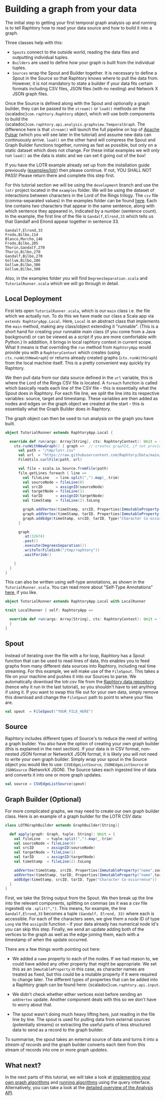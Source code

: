 # Building a graph from your data

The initial step to getting your first temporal graph analysis up and running is to tell Raphtory how to read your data source and how to build it into a graph. 

Three classes help with this:

- `Spouts` connect to the outside world, reading the data files and outputting individual tuples.
- `Builders` are used to define how your graph is built from the individual tuples.
- `Sources` wrap the Spout and Builder together. It is necessary to define a Spout in the Source so that Raphtory knows where to pull the data from. However, it is not mandatory to state a builder if your data fits certain formats including CSV files, JSON files (with no nesting) and Network X JSON graph files.

Once the Source is defined along with the Spout and optionally a graph builder, they can be passed to the `stream()` or `load()` methods on 
the {scaladoc}`com.raphtory.Raphtory` object, which will use both components to build the 
{scaladoc}`com.raphtory.api.analysis.graphview.TemporalGraph`. The difference here is that `stream()` will 
launch the full pipeline on top of [Apache Pulsar](https://pulsar.apache.org) (which you will see later in the tutorial) 
and assume new data can continuously arrive. `load()` on the other hand will compress the Spout and Graph Builder functions together, running as fast as possible, but only on a static dataset which does not change. For these initial examples we will only run `load()` as the data is static and we can set it going out of the box!

If you have the LOTR example already set up from the installation guide previously (<a href="https://github.com/Raphtory/Raphtory/tree/development/examples/lotr" target="_blank">examples/lotr</a>) then please continue. If not, YOU SHALL NOT PASS! Please return there and complete this step first.  

For this tutorial section we will be using the `development` branch and use the `lotr` project located in the `examples` folder. We will be using the dataset of interactions between characters in the Lord of the Rings trilogy. The `csv` file (comma-separated values) in the examples folder can be found [here](https://github.com/Raphtory/Data/blob/main/lotr.csv). Each line contains two characters that appear in the same sentence, along with which sentence they appeared in, indicated by a number (sentence count). In the example, the first line of the file is `Gandalf,Elrond,33` which tells us that Gandalf and Elrond appear together in sentence 33.  

```
Gandalf,Elrond,33
Frodo,Bilbo,114
Blanco,Marcho,146
Frodo,Bilbo,205
Thorin,Gandalf,270
Thorin,Bilbo,270
Gandalf,Bilbo,270
Gollum,Bilbo,286
Gollum,Bilbo,306
Gollum,Bilbo,308
```

Also, in the examples folder you will find `DegreesSeparation.scala` and `TutorialRunner.scala` which we will go through in detail. 

## Local Deployment
First lets open `TutorialRunner.scala`, which is our `main` class i.e. the file which we actually run. 
To do this we have made our class a Scala app via `extends RaphtoryApp.Local`. Here, `Local` is an abstract class that implements the `main` method, making any class/object extending it "runnable". (This is a short hand for creating your runnable main class (if you come from a Java background) or can be viewed as a script if you are more comfortable with Python.) In adddition, it brings in local raphtory context in current scope. What it means is that overriding the `run` method from `RaphtoryApp` would provide you with a `RaphtoryContext` which creates (using `ctx.runWithNewGraph`) or returns already created graphs (`ctx.runWithGraph`) from the local machine itself. This is a pretty convenient way quickly try Raphtory.

We then pull data from our data source defined in the `url` variable, this is where the Lord of the Rings CSV file is located. A `foreach` function is called which basically reads each line of the CSV file - this is essentially what the Spout does in Raphtory. For each file line, we split the line into its respective variables: source, target and timestamp. These variables are then added as nodes and edges on the graph object we created at the start - this is essentially what the Graph Builder does in Raphtory. 

The graph object can then be used to run analysis on the graph you have built.

````scala
object TutorialRunner extends RaphtoryApp.Local {

  override def run(args: Array[String], ctx: RaphtoryContext): Unit = {
    ctx.runWithNewGraph() { graph =>  // creates graphId, if not provided
      val path = "/tmp/lotr.csv"
      val url  = "https://raw.githubusercontent.com/Raphtory/Data/main/lotr.csv"
      FileUtils.curlFile(path, url)

      val file = scala.io.Source.fromFile(path)
      file.getLines.foreach { line =>
        val fileLine   = line.split(",").map(_.trim)
        val sourceNode = fileLine(0)
        val srcID      = assignID(sourceNode)
        val targetNode = fileLine(1)
        val tarID      = assignID(targetNode)
        val timeStamp  = fileLine(2).toLong

        graph.addVertex(timeStamp, srcID, Properties(ImmutableProperty("name", sourceNode)), Type("Character"))
        graph.addVertex(timeStamp, tarID, Properties(ImmutableProperty("name", targetNode)), Type("Character"))
        graph.addEdge(timeStamp, srcID, tarID, Type("Character Co-occurrence"))
      }

      graph
        .at(32674)
        .past()
        .execute(DegreesSeparation())
        .writeTo(FileSink("/tmp/raphtory"))
        .waitForJob()

    }
  }
}
````

This can also be written using self-type annotations, as shown in the `TutorialRunner.scala`. You can read more about "Self-Type Annotations" [here](https://docs.scala-lang.org/tour/self-types.html), if you like.

````scala
object TutorialRunner extends RaphtoryApp.Local with LocalRunner

trait LocalRunner { self: RaphtoryApp =>

  override def run(args: Array[String], ctx: RaphtoryContext): Unit = ???
  }
}
````

## Spout 

Instead of iterating over the file with a for loop, Raphtory has a Spout function that can be used to read lines of data, this enables you to feed graphs from many different data sources into Raphtory, including real time streaming. For this example, we will make use of the `FileSpout`. This takes a file on your machine and pushes it into our Sources to parse. We automatically download the lotr.csv file from the [Raphtory data repository](https://github.com/Raphtory/Data) (hence why it run in the last tutorial), so you shouldn't have to set anything if using it. If you want to swap this file out for your own data, simply remove this download and change the `FileSpout` path to point to where your files are.

```scala 
val spout  = FileSpout("YOUR_FILE_HERE")
```

## Source

Raphtory includes different types of Source's to reduce the need of writing a graph builder. You also have the option of creating your own graph builder (this is explained in the next section). If your data is in CSV format, non-nested JSON format or NetworkX JSON format, it is likely you will not need to write your own graph builder. Simply wrap your spout in the Source object you would like to use: `CSVEdgeListSource`, `JSONEdgeListSource` or `JSONSource` (NetworkX JSON). The Source takes each ingested line of data and converts it into one or more graph updates.

```scala
val source = CSVEdgeListSource(spout)
```

## Graph Builder (Optional)

For more complicated graphs, we may need to create our own graph builder class.  Here is an example of a graph builder for the LOTR CSV data:

```scala
class LOTRGraphBuilder extends GraphBuilder[String]{

  def apply(graph: Graph, tuple: String): Unit = {
    val fileLine   = tuple.split(",").map(_.trim)
    val sourceNode = fileLine(0)
    val srcID      = assignID(sourceNode)
    val targetNode = fileLine(1)
    val tarID      = assignID(targetNode)
    val timeStamp  = fileLine(2).toLong

    addVertex(timeStamp, srcID, Properties(ImmutableProperty("name",sourceNode)), Type("Character"))
    addVertex(timeStamp, tarID, Properties(ImmutableProperty("name",targetNode)), Type("Character"))
    addEdge(timeStamp, srcID, tarID, Type("Character Co-occurrence"))
  }
}
```

First, we take the String output from the Spout. We then break up the line into the relevant components, splitting on commas (as it was a csv file ingested) via `.split(",")`. This means, for example, the line `Gandalf,Elrond,33` becomes a tuple `(Gandalf, Elrond, 33)` where each is accessible. For each of the characters seen, we give them a node ID of type `Long` via the `assignID` function - if your data already has numerical node id's you can skip this step. Finally, we send an update adding both of the vertices to the graph as well as the edge joining them, each with a timestamp of when the update occurred.

There are a few things worth pointing out here:

* We added a `name` property to each of the nodes. If we had reason to, we could have added any other property that might be appropriate. 
  We set this as an `ImmutableProperty` in this case, as character names are treated as fixed, but this could be a mutable
  property if it were required to change later. The different types of properties that can be added into a Raphtory
  graph can be found here: {scaladoc}`com.raphtory.api.input`.

* We didn't check whether either vertices exist before sending an `addVertex` update. Another component deals with this so we don't have to worry about that.

* The spout wasn't doing much heavy lifting here, just reading in the file line by line. The spout is used for pulling data from external sources (potentially streams) or extracting the useful parts of less structured data to send as a record to the graph builder.

To summarise, the spout takes an external source of data and turns it into a _stream of records_ and the graph builder converts each item from this stream of records into one or more _graph updates_.

## What next?

In the next parts of this tutorial, we will take a look at [implementing your own graph algorithms](../Analysis/LOTR_six_degrees.md) 
and [running algorithms](../Analysis/queries.md) using the query interface. Alternatively, you can take a look at the 
[detailed overview of the Analysis API](../Analysis/analysis-explained.md).




